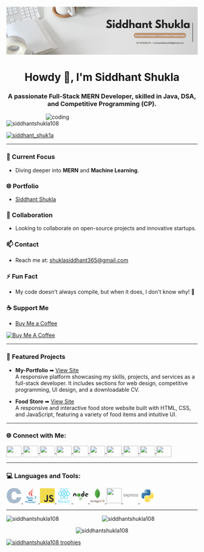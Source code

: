 ![logo](https://github.com/siddhantshukla108/siddhantshukla108/blob/main/cp%20(1).jpeg)

<h1 align="center">Howdy 👋, I'm Siddhant Shukla</h1>
<h3 align="center">A passionate Full-Stack MERN Developer, skilled in Java, DSA, and Competitive Programming (CP).</h3>

<img align="right" alt="coding" width="400" src="https://user-images.githubusercontent.com/55389276/140866485-8fb1c876-9a8f-4d6a-98dc-08c4981eaf70.gif">

<p align="left"> 
  <img src="https://komarev.com/ghpvc/?username=siddhantshukla108&label=Profile%20views&color=0e75b6&style=flat" alt="siddhantshukla108" /> 
</p>

<p align="left"> 
  <a href="https://x.com/siddhant_shuk1a" target="blank">
    <img src="https://img.shields.io/twitter/follow/siddhantshukla108?logo=twitter&style=for-the-badge" alt="siddhant_shuk1a" />
  </a> 
</p>

---

### 🔭 Current Focus
- Diving deeper into **MERN** and **Machine Learning**.

### 🌐 Portfolio
- [Siddhant Shukla](https://siddhantshukla-portfolio.netlify.app/)  

### 👯 Collaboration
- Looking to collaborate on open-source projects and innovative startups.  

### 📫 Contact
- Reach me at: [shuklasiddhant365@gmail.com](mailto:shuklasiddhant365@gmail.com)  

### ⚡ Fun Fact
- My code doesn't always compile, but when it does, I don't know why! 🧐

### ☕ Support Me
- [Buy Me a Coffee](https://www.buymeacoffee.com/siddhantshukla)

<a href="https://www.buymeacoffee.com/siddhantshukla" target="_blank">
  <img src="https://cdn.buymeacoffee.com/buttons/default-orange.png" alt="Buy Me A Coffee" height="40" width="170">
</a>

---

<h3 align="left">🌟 Featured Projects</h3>

- **My-Portfolio** ➡ [View Site](https://siddhantshukla-portfolio.netlify.app)  
  A responsive platform showcasing my skills, projects, and services as a full-stack developer. It includes sections for web design, competitive programming, UI design, and a downloadable CV.

- **Food Store** ➡ [View Site](https://siddhantshukla108.github.io/Food-Store/)  
  A responsive and interactive food store website built with HTML, CSS, and JavaScript, featuring a variety of food items and intuitive UI.

---

<h3 align="left">🌐 Connect with Me:</h3>
<p align="left">
  <a href="https://x.com/siddhant_shuk1a" target="blank">
    <img align="center" src="https://raw.githubusercontent.com/rahuldkjain/github-profile-readme-generator/master/src/images/icons/Social/twitter.svg" height="30" width="40" />
  </a>
  <a href="https://www.linkedin.com/in/siddhant-shukla108/" target="blank">
    <img align="center" src="https://raw.githubusercontent.com/rahuldkjain/github-profile-readme-generator/master/src/images/icons/Social/linked-in-alt.svg" height="30" width="40" />
  </a>
  <a href="https://fb.com/siddhant.shukla" target="blank">
    <img align="center" src="https://raw.githubusercontent.com/rahuldkjain/github-profile-readme-generator/master/src/images/icons/Social/facebook.svg" height="30" width="40" />
  </a>
  <a href="https://instagram.com/daringadi" target="blank">
    <img align="center" src="https://raw.githubusercontent.com/rahuldkjain/github-profile-readme-generator/master/src/images/icons/Social/instagram.svg" height="30" width="40" />
  </a>
  <a href="https://www.youtube.com/@reel_is_real" target="blank">
    <img align="center" src="https://raw.githubusercontent.com/rahuldkjain/github-profile-readme-generator/master/src/images/icons/Social/youtube.svg" height="30" width="40" />
  </a>
  <a href="https://www.codechef.com/users/siddhantshu108" target="blank">
    <img align="center" src="https://cdn.jsdelivr.net/npm/simple-icons@3.1.0/icons/codechef.svg" height="30" width="40" />
  </a>
  <a href="https://www.hackerrank.com/shuklasiddhant31" target="blank">
    <img align="center" src="https://raw.githubusercontent.com/rahuldkjain/github-profile-readme-generator/master/src/images/icons/Social/hackerrank.svg" height="30" width="40" />
  </a>
  <a href="https://codeforces.com/profile/siddhantshukla108" target="blank">
    <img align="center" src="https://raw.githubusercontent.com/rahuldkjain/github-profile-readme-generator/master/src/images/icons/Social/codeforces.svg" height="30" width="40" />
  </a>
  <a href="https://leetcode.com/u/siddhantshukla108/" target="blank">
    <img align="center" src="https://raw.githubusercontent.com/rahuldkjain/github-profile-readme-generator/master/src/images/icons/Social/leet-code.svg" height="30" width="40" />
  </a>
  <a href="https://discord.com/channels/@me" target="blank">
    <img align="center" src="https://raw.githubusercontent.com/rahuldkjain/github-profile-readme-generator/master/src/images/icons/Social/discord.svg" height="30" width="40" />
  </a>
</p>

---

<h3 align="left">💻 Languages and Tools:</h3>
<p align="left">
  <a href="https://www.cprogramming.com/" target="_blank"> 
    <img src="https://raw.githubusercontent.com/devicons/devicon/master/icons/c/c-original.svg" width="40" height="40"/> 
  </a>
  <a href="https://www.java.com" target="_blank"> 
    <img src="https://raw.githubusercontent.com/devicons/devicon/master/icons/java/java-original.svg" width="40" height="40"/> 
  </a>
  <a href="https://developer.mozilla.org/en-US/docs/Web/JavaScript" target="_blank"> 
    <img src="https://raw.githubusercontent.com/devicons/devicon/master/icons/javascript/javascript-original.svg" width="40" height="40"/> 
  </a>
  <a href="https://reactjs.org/" target="_blank"> 
    <img src="https://raw.githubusercontent.com/devicons/devicon/master/icons/react/react-original-wordmark.svg" width="40" height="40"/> 
  </a>
  <a href="https://nodejs.org" target="_blank"> 
    <img src="https://raw.githubusercontent.com/devicons/devicon/master/icons/nodejs/nodejs-original-wordmark.svg" width="40" height="40"/> 
  </a>
  <a href="https://www.mongodb.com/" target="_blank"> 
    <img src="https://raw.githubusercontent.com/devicons/devicon/master/icons/mongodb/mongodb-original-wordmark.svg" width="40" height="40"/> 
  </a>
  <a href="https://tailwindcss.com/" target="_blank"> 
    <img src="https://www.vectorlogo.zone/logos/tailwindcss/tailwindcss-icon.svg" width="40" height="40"/> 
  </a>
  <a href="https://expressjs.com" target="_blank"> 
    <img src="https://raw.githubusercontent.com/devicons/devicon/master/icons/express/express-original-wordmark.svg" width="40" height="40"/> 
  </a>
  <a href="https://www.python.org" target="_blank"> 
    <img src="https://raw.githubusercontent.com/devicons/devicon/master/icons/python/python-original.svg" width="40" height="40"/> 
  </a>
</p>

---

<p align="left">
  <img align="left" src="https://github-readme-stats.vercel.app/api/top-langs?username=siddhantshukla108&show_icons=true&locale=en&layout=compact" alt="siddhantshukla108" />
</p>

<p align="center">
  <img src="https://github-readme-stats.vercel.app/api?username=siddhantshukla108&show_icons=true&locale=en" alt="siddhantshukla108" />
</p>

<p align="center">
  <img src="https://github-readme-streak-stats.herokuapp.com/?user=siddhantshukla108&" alt="siddhantshukla108" />
</p>

<p align="left"> 
  <a href="https://github.com/ryo-ma/github-profile-trophy">
    <img src="https://github-profile-trophy.vercel.app/?username=siddhantshukla108&theme=gruvbox&no-frame=true&title=Stars,Followers,Commit,Issues,PullRequest,Repositories,Contributions" alt="siddhantshukla108 trophies" />
  </a> 
</p>
